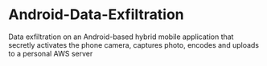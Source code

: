 # Android-Data-Exfiltration
Data exfiltration on an Android-based hybrid mobile application that secretly activates the phone camera, captures photo, encodes and uploads to a personal AWS server
